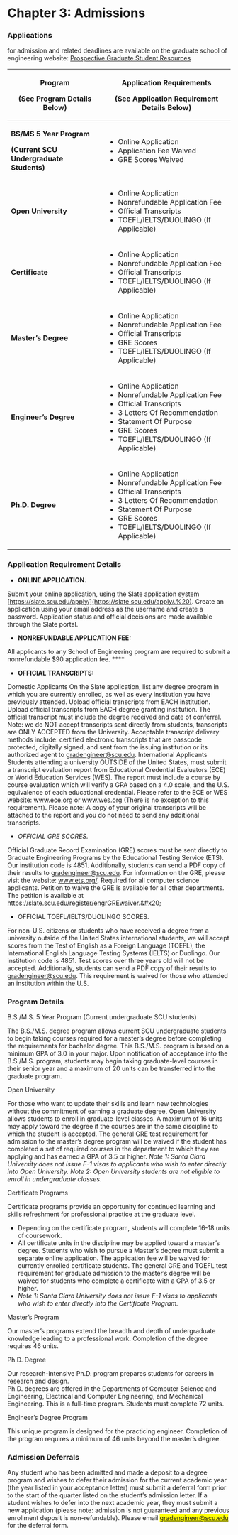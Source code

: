 # Chapter 3: Admissions

### Applications&#x20;

for admission and related deadlines are available on the graduate school of engineering website: [Prospective Graduate Student Resources](https://www.scu.edu/engineering/graduate/prospective-graduate-student-resources/)

| <p><strong>Program</strong></p><p><strong>(See Program Details Below)</strong></p>                       | <p><strong>Application Requirements</strong></p><p><strong>(See Application Requirement Details Below)</strong></p>                                                                                                                      |
| -------------------------------------------------------------------------------------------------------- | ---------------------------------------------------------------------------------------------------------------------------------------------------------------------------------------------------------------------------------------- |
| <p><strong>BS/MS 5 Year Program</strong></p><p><strong>(Current SCU Undergraduate Students)</strong></p> | <ul><li>Online Application</li><li>Application Fee Waived</li><li>GRE Scores Waived</li></ul>                                                                                                                                            |
| **Open University**                                                                                      | <ul><li>Online Application</li><li>Nonrefundable Application Fee</li><li>Official Transcripts</li><li>TOEFL/IELTS/DUOLINGO (If Applicable)</li></ul>                                                                                     |
| **Certificate**                                                                                          | <ul><li>Online Application</li><li>Nonrefundable Application Fee</li><li>Official Transcripts</li><li>TOEFL/IELTS/DUOLINGO (If Applicable)</li></ul>                                                                                     |
| **Master’s Degree**                                                                                      | <ul><li>Online Application</li><li>Nonrefundable Application Fee</li><li>Official Transcripts</li><li>GRE Scores</li><li>TOEFL/IELTS/DUOLINGO (If Applicable)</li></ul>                                                                  |
| **Engineer’s Degree**                                                                                    | <ul><li>Online Application</li><li>Nonrefundable Application Fee</li><li>Official Transcripts</li><li>3 Letters Of Recommendation</li><li>Statement Of Purpose</li><li>GRE Scores</li><li>TOEFL/IELTS/DUOLINGO (If Applicable)</li></ul> |
| **Ph.D. Degree**                                                                                         | <ul><li>Online Application</li><li>Nonrefundable Application Fee</li><li>Official Transcripts</li><li>3 Letters Of Recommendation</li><li>Statement Of Purpose</li><li>GRE Scores</li><li>TOEFL/IELTS/DUOLINGO (If Applicable)</li></ul> |

### Application Requirement Details&#x20;

* **ONLINE APPLICATION.**&#x20;

Submit your online application, using the Slate application system [https://slate.scu.edu/apply/](https://slate.scu.edu/apply/.%20). Create an application using your email address as the username and create a password. Application status and official decisions are made available through the Slate portal.&#x20;

* **NONREFUNDABLE APPLICATION FEE:**&#x20;

All applicants to any School of Engineering program are required to submit a nonrefundable $90 application fee. ****&#x20;

* **OFFICIAL TRANSCRIPTS:**&#x20;

Domestic Applicants On the Slate application, list any degree program in which you are currently enrolled, as well as every institution you have previously attended. Upload official transcripts from EACH institution. Upload official transcripts from EACH degree granting institution. The official transcript must include the degree received and date of conferral. Note: we do NOT accept transcripts sent directly from students, transcripts are ONLY ACCEPTED from the University. Acceptable transcript delivery methods include: certified electronic transcripts that are passcode protected, digitally signed, and sent from the issuing institution or its authorized agent to gradengineer@scu.edu. International Applicants Students attending a university OUTSIDE of the United States, must submit a transcript evaluation report from Educational Credential Evaluators (ECE) or World Education Services (WES). The report must include a course by course evaluation which will verify a GPA based on a 4.0 scale, and the U.S. equivalence of each educational credential. Please refer to the ECE or WES website: www.ece.org or www.wes.org (There is no exception to this requirement). Please note: A copy of your original transcripts will be attached to the report and you do not need to send any additional transcripts.&#x20;

* _OFFICIAL GRE SCORES._&#x20;

Official Graduate Record Examination (GRE) scores must be sent directly to Graduate Engineering Programs by the Educational Testing Service (ETS). Our institution code is 4851. Additionally, students can send a PDF copy of their results to gradengineer@scu.edu. For information on the GRE, please visit the website: www.ets.org/. Required for all computer science applicants. Petition to waive the GRE is available for all other departments. The petition is available at https://slate.scu.edu/register/engrGREwaiver.&#x20;

* OFFICIAL TOEFL/IELTS/DUOLINGO SCORES.&#x20;

For non-U.S. citizens or students who have received a degree from a university outside of the United States international students, we will accept scores from the Test of English as a Foreign Language (TOEFL), the International English Language Testing Systems (IELTS) or Duolingo. Our institution code is 4851. Test scores over three years old will not be accepted. Additionally, students can send a PDF copy of their results to gradengineer@scu.edu. This requirement is waived for those who attended an institution within the U.S.

### Program Details&#x20;

B.S./M.S. 5 Year Program (Current undergraduate SCU students)

&#x20;The B.S./M.S. degree program allows current SCU undergraduate students to begin taking courses required for a master’s degree before completing the requirements for bachelor degree. This B.S./M.S. program is based on a minimum GPA of 3.0 in your major. Upon notification of acceptance into the B.S./M.S. program, students may begin taking graduate-level courses in their senior year and a maximum of 20 units can be transferred into the graduate program.&#x20;

Open University&#x20;

For those who want to update their skills and learn new technologies without the commitment of earning a graduate degree, Open University allows students to enroll in graduate-level classes. A maximum of 16 units may apply toward the degree if the courses are in the same discipline to which the student is accepted. The general GRE test requirement for admission to the master’s degree program will be waived if the student has completed a set of required courses in the department to which they are applying and has earned a GPA of 3.5 or higher. _Note 1: Santa Clara University does not issue F-1 visas to applicants who wish to enter directly into Open University. Note 2: Open University students are not eligible to enroll in undergraduate classes_.&#x20;

Certificate Programs&#x20;

Certificate programs provide an opportunity for continued learning and skills refreshment for professional practice at the graduate level.&#x20;

* Depending on the certificate program, students will complete 16-18 units of coursework.&#x20;
* All certificate units in the discipline may be applied toward a master’s degree. Students who wish to pursue a Master’s degree must submit a separate online application. The application fee will be waived for currently enrolled certificate students. The general GRE and TOEFL test requirement for graduate admission to the master’s degree will be waived for students who complete a certificate with a GPA of 3.5 or higher.&#x20;
* _Note 1: Santa Clara University does not issue F-1 visas to applicants who wish to enter directly into the Certificate Program._

Master’s Program&#x20;

Our master’s programs extend the breadth and depth of undergraduate knowledge leading to a professional work. Completion of the degree requires 46 units.&#x20;

Ph.D. Degree

&#x20;Our research-intensive Ph.D. program prepares students for careers in research and design.\
Ph.D. degrees are offered in the Departments of Computer Science and Engineering, Electrical and Computer Engineering, and Mechanical Engineering. This is a full-time program. Students must complete 72 units.

Engineer’s Degree Program

This unique program is designed for the practicing engineer. Completion of the program requires a minimum of 46 units beyond the master’s degree.

### Admission Deferrals&#x20;

Any student who has been admitted and made a deposit to a degree program and wishes to defer their admission for the current academic year (the year listed in your acceptance letter) must submit a deferral form prior to the start of the quarter listed on the student’s admission letter. If a student wishes to defer into the next academic year, they must submit a new application (please note: admission is not guaranteed and any previous enrollment deposit is non-refundable). Please email <mark style="color:blue;">gradengineer@scu.edu</mark> for the deferral form.
